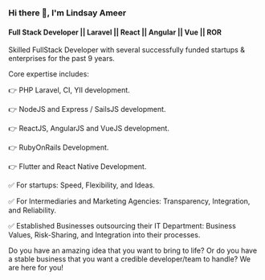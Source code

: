 ### Hi there 👋, I'm Lindsay Ameer

#### Full Stack Developer || Laravel || React || Angular || Vue || ROR

Skilled FullStack Developer with several successfully funded startups & enterprises for the past 9 years.

Core expertise includes:

👉 PHP Laravel, CI, YII development.

👉 NodeJS and Express / SailsJS development.

👉 ReactJS, AngularJS and VueJS development.

👉 RubyOnRails Development.

👉 Flutter and React Native Development.

✅ For startups: Speed, Flexibility, and Ideas.

✅ For Intermediaries and Marketing Agencies: Transparency, Integration, and Reliability.

✅ Established Businesses outsourcing their IT Department: Business Values, Risk-Sharing, and Integration into their processes.

Do you have an amazing idea that you want to bring to life? Or do you have a stable business that you want a credible developer/team to handle? We are here for you!
